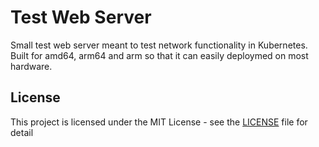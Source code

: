 # Test Web Server
Small test web server meant to test network functionality in Kubernetes. Built for amd64, arm64 and arm so that it can easily deploymed on most hardware.

## License
This project is licensed under the MIT License - see the [LICENSE](LICENSE) file for detail
